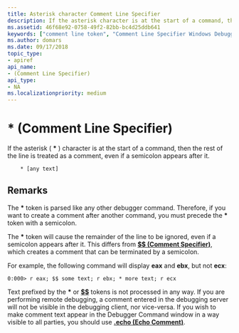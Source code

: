 ```yaml
---
title: Asterisk character Comment Line Specifier
description: If the asterisk character is at the start of a command, then the rest of the line is treated as a comment, even if a semicolon appears after it.
ms.assetid: 46f68e92-0758-49f2-82bb-bc4d25ddb641
keywords: ["comment line token", "Comment Line Specifier Windows Debugging"]
ms.author: domars
ms.date: 09/17/2018
topic_type:
- apiref
api_name:
- (Comment Line Specifier)
api_type:
- NA
ms.localizationpriority: medium
---
```


# \* (Comment Line Specifier)


If the asterisk ( **\*** ) character is at the start of a command, then the rest of the line is treated as a comment, even if a semicolon appears after it.

```dbgcmd
    * [any text]
```

Remarks
-------

The **\*** token is parsed like any other debugger command. Therefore, if you want to create a comment after another command, you must precede the **\*** token with a semicolon.

The **\*** token will cause the remainder of the line to be ignored, even if a semicolon appears after it. This differs from [**$$ (Comment Specifier)**](-----comment-specifier-.md), which creates a comment that can be terminated by a semicolon.

For example, the following command will display **eax** and **ebx**, but not **ecx**:

```console
0:000> r eax; $$ some text; r ebx; * more text; r ecx 
```

Text prefixed by the **\*** or [**$$**](-----comment-specifier-.md) tokens is not processed in any way. If you are performing remote debugging, a comment entered in the debugging server will not be visible in the debugging client, nor vice-versa. If you wish to make comment text appear in the Debugger Command window in a way visible to all parties, you should use [**.echo (Echo Comment)**](-echo--echo-comment-.md).

 

 





